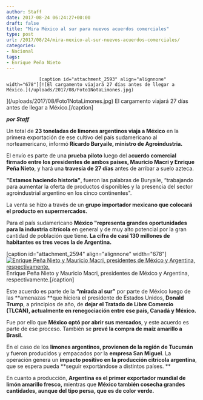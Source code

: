 ```yaml
---
author: Staff
date: 2017-08-24 06:24:27+00:00
draft: false
title: "Mira México al sur para nuevos acuerdos comerciales"
type: post
url: /2017/08/24/mira-mexico-al-sur-nuevos-acuerdos-comerciales/
categories:
- Nacional
tags:
- Enrique Peña Nieto
---
```



				[caption id="attachment_2593" align="alignnone" width="678"][![El cargamento viajará 27 días antes de llegar a México.](/uploads/2017/08/Foto1NotaLimones.jpg)
](/uploads/2017/08/Foto1NotaLimones.jpg) El cargamento viajará 27 días antes de llegar a México.[/caption]

_**por Staff**_

Un total de **23 toneladas de limones argentinos viaja a México** en la primera exportación de ese cultivo del país sudamericano al norteamericano, informó **Ricardo Buryaile, ministro de Agroindustria.**

El envío es parte de una **prueba piloto** luego del a**cuerdo comercial firmado entre los presidentes de ambos países, Mauricio Macri y Enrique Peña Nieto**, y hará una **travesía de 27 días** antes de arribar a suelo azteca.

**"Estamos haciendo historia"**, fueron las palabras de Buryaile, “trabajando para aumentar la oferta de productos disponibles y la presencia del sector agroindustrial argentino en los cinco continentes".

La venta se hizo a través de un **grupo importador mexicano que colocará el producto en supermercados.**

Para el país sudamericano **México "representa grandes oportunidades para la industria citrícola** en general y de muy alto potencial por la gran cantidad de población que tiene. **La cifra de casi 130 millones de habitantes es tres veces la de Argentina.**

[caption id="attachment_2594" align="alignnone" width="678"][![Enrique Peña Nieto y Mauricio Macri, presidentes de México y Argentina, respectivamente.](/uploads/2017/08/Foto2NotaLimones.jpg)
](/uploads/2017/08/Foto2NotaLimones.jpg) Enrique Peña Nieto y Mauricio Macri, presidentes de México y Argentina, respectivamente.[/caption]

Este acuerdo es parte de la **“mirada al sur”** por parte de México luego de las **amenazas **que hiciera el presidente de Estados Unidos, **Donald Trump**, a principios de año, de **dejar el Tratado de Libre Comercio (TLCAN), actualmente en renegociación entre ese país, Canadá y México.**

Fue por ello que **México optó por abrir sus mercados**, y este acuerdo es parte de ese proceso. También se **prevé la compra de maíz amarillo a Brasil.**

En el caso de los **limones argentinos, provienen de la región de Tucumán** y fueron producidos y empacados por la **empresa San Miguel**. La operación genera un **impacto positivo en la producción citrícola argentina**, que se espera pueda **seguir exportándose a distintos países. **

En cuanto a producción, **Argentina es el primer exportador mundial de limón amarillo fresco,** mientras que **México también cosecha grandes cantidades, aunque del tipo persa, que es de color verde.**		
